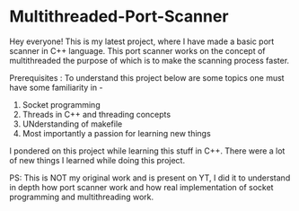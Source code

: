 # Multithreaded-Port-Scanner

Hey everyone! This is my latest project, where I have made a basic port scanner in C++ language.
This port scanner works on the concept of multithreaded the purpose of which is to make the 
scanning process faster. 

Prerequisites : 
  To understand this project below are some topics one must have some familiarity in - 
  1) Socket programming
  2) Threads in C++ and threading concepts
  3) UNderstanding of makefile
  4) Most importantly a passion for learning new things

I pondered on this project while learning this stuff in C++. There were a lot of new things I 
learned while doing this project. 

PS: This is NOT my original work and is present on YT, I did it to understand in depth how port scanner work 
and how real implementation of socket programming and multithreading work.
